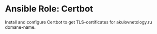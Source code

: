 Ansible Role: Certbot
=========

Install and configure Certbot to get TLS-certificates for akulovnetology.ru domane-name.
